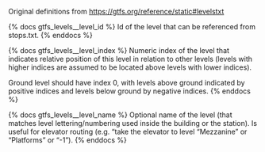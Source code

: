 Original definitions from https://gtfs.org/reference/static#levelstxt

{% docs gtfs_levels\_\_level_id %}
Id of the level that can be referenced from stops.txt.
{% enddocs %}

{% docs gtfs_levels\_\_level_index %}
Numeric index of the level that indicates relative position of this level in relation to other levels (levels with higher indices are assumed to be located above levels with lower indices).

Ground level should have index 0, with levels above ground indicated by positive indices and levels below ground by negative indices.
{% enddocs %}

{% docs gtfs_levels\_\_level_name %}
Optional name of the level (that matches level lettering/numbering used inside the building or the station). Is useful for elevator routing (e.g. “take the elevator to level “Mezzanine” or “Platforms” or “-1”).
{% enddocs %}
